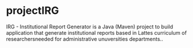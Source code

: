 # projectIRG
IRG - Institutional Report Generator is a Java  (Maven) project to build application that generate institutional reports based in Lattes curriculum of researchersneeded for administrative unuversities departments..
